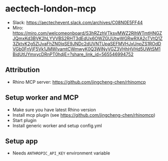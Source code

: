 # aectech-london-mcp

- Slack: https://aectechevent.slack.com/archives/C08N0E5FF44
- Miro: https://miro.com/welcomeonboard/S3hRZzhVTksvMWZ2RlhWTmtHNGZJQmxKd3BVK2hLYVVBS2RHT3dEdUx6OWZGUUtwWGRwRXA2cTVtQ1Z3ZktvK2g5ZlJvaFhZN0lqSE9JNDc2dUVNTUpaSEFMVHJxUnpZS1ROdDVGb0FnVjF5Vk1JMWlvamtCWmwyK0Q3WlNyVGZ3VHhHVHd5UWtSM1BidUtUYmxycDRnPT0hdjE=?share_link_id=565546994752


## Attribution

- Rhino MCP server: https://github.com/jingcheng-chen/rhinomcp

## Setup worker and MCP
- Make sure you have latest Rhino version
- Install mcp plugin (see https://github.com/jingcheng-chen/rhinomcp)
- Start plugin
- Install generic worker and setup config.yml

## Setup app
- Needs `ANTHROPIC_API_KEY` environment variable
